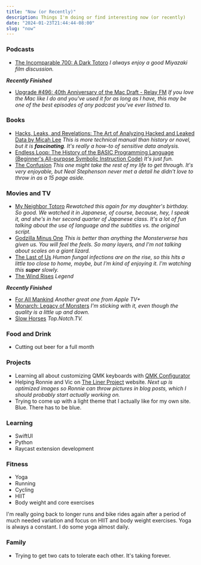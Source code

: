 ```yaml
---
title: "Now (or Recently)"
description: Things I'm doing or find interesting now (or recently)
date: "2024-01-23T21:44:44-08:00"
slug: "now"
---
```


### Podcasts

- [The Incomparable 700: A Dark Totoro](https://www.theincomparable.com/theincomparable/700/) *I always enjoy a good Miyazaki film discussion.*

***Recently Finished***

- [Upgrade #496: 40th Anniversary of the Mac Draft - Relay FM](https://www.relay.fm/upgrade/496) *If you love the Mac like I do and you've used it for as long as I have, this may be one of the best episodes of any podcast you've ever listned to.*

### Books

- [Hacks, Leaks, and Revelations: The Art of Analyzing Hacked and Leaked Data by Micah Lee](https://hacksandleaks.com/) *This is more technical manual than history or novel, but it is **fascinating**. It's really a how-to of sensitive data analysis.*
- [Endless Loop: The History of the BASIC Programming Language (Beginner's All-purpose Symbolic Instruction Code)](https://www.amazon.com/Endless-Loop-Programming-All-purpose-Instruction/dp/1974277070) *It's just fun.*
- [The Confusion](https://books.apple.com/us/book/the-confusion/id360608725) *This one might take the rest of my life to get through. It's very enjoyable, but Neal Stephenson never met a detail he didn't love to throw in as a 15 page aside.*

### Movies and TV

- [My Neighbor Totoro](https://en.wikipedia.org/wiki/My_Neighbor_Totoro) *Rewatched this again for my daughter's birthday. So good. We watched it in Japanese, of course, because, hey, I speak it, and she's in her second quarter of Japanese class. It's a lot of fun talking about the use of language and the subtitles vs. the original script.*
- [Godzilla Minus One](https://en.wikipedia.org/wiki/Godzilla_Minus_One) *This is better than anything the Monsterverse has given us. You will feel the feels. So many layers, and I'm not talking about scales on a giant lizard.*
- [The Last of Us](https://www.hbo.com/the-last-of-us) *Human fungal infections are on the rise, so this hits a little too close to home, maybe, but I'm kind of enjoying it. I'm watching this **super** slowly.*
- [The Wind Rises](https://en.wikipedia.org/wiki/The_Wind_Rises) *Legend*

***Recently Finished***

- [For All Mankind](https://tv.apple.com/us/show/for-all-mankind/umc.cmc.6wsi780sz5tdbqcf11k76mkp7) *Another great one from Apple TV+*
- [Monarch: Legacy of Monsters](https://tv.apple.com/us/show/monarch-legacy-of-monsters/umc.cmc.62l8x0ixrhyq3yaqa5y8yo7ew) *I'm sticking with it, even though the quality is a little up and down.*
- [Slow Horses](https://tv.apple.com/us/show/slow-horses/umc.cmc.2szz3fdt71tl1ulnbp8utgq5o) *Top.Notch.TV.*

### Food and Drink

- Cutting out beer for a full month

### Projects

- Learning all about customizing QMK keyboards with [QMK Configurator](https://config.qmk.fm/)
- Helping Ronnie and Vic on [The Liner Project](https://thelinerproject.com) website. *Next up is optimized images so Ronnie can throw pictures in blog posts, which I should probably start actually working on.*
- Trying to come up with a light theme that I actually like for my own site. Blue. There has to be blue.

### Learning

- SwiftUI
- Python
- Raycast extension development

### Fitness

- Yoga
- Running
- Cycling
- HIIT
- Body weight and core exercises

I'm really going back to longer runs and bike rides again after a period of much needed variation and focus on HIIT and body weight exercises. Yoga is always a constant. I do some yoga almost daily.

### Family

- Trying to get two cats to tolerate each other. It's taking forever.
